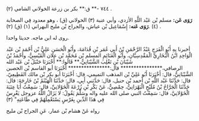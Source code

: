 ٧٤٤ -** ق:** بكر بن زرعة الخولاني الشامي (٢) .

**رَوَى عَن:** مسلم بْن عَبْد اللَّهِ الأزدي، وأبي عنبة (٣) الخولاني (ق) ، وهو معدود فِي الصحابة (٤) .**رَوَى عَنه:** إِسْمَاعِيل بْن عياش، والجراح بْن مليح البهراني (١) (ق) (٢) .

روى له ابن ماجه. حديثا واحدا.

أخبرنا بِهِ أَبُو الْفَرَجِ عَبْدُ الرَّحْمَنِ بْنُ أَبي عُمَر بْنِ قُدَامَةَ، وأَبُو الْحَسَنِ عَلِيُّ بْن أَحْمَد بْن عَبْد الْوَاحِدِ ابْنُ الْبُخَارِيِّ الْمَقْدِسِيَّانِ، وأَبُو الْغَنَائِمِ المسلم بْن مُحَمَّد بْن علان الْقَيْسِيُّ، وأَحْمَدُ بْنُ شَيْبَانَ بْنِ تَغْلِبَ الشَّيْبَانِيُّ،** قَالُوا:** أَخْبَرَنَا حَنْبَلُ بْن عَبْد الله الرصافي،**************** قال:**************** أَخْبَرَنَا أبو القاسم بْن الحصين الشَّيْبَانِيُّ، قال: أَخْبَرَنَا أَبُو عَلِيِّ بْن المذهب التميمي، قال: أَخْبَرَنَا أبو بكر بْن مالك القَطِيعِيّ، قال: حَدَّثَنَا عَبْد اللَّهِ بْن أحمد بْن حنبل، قال: حَدَّثني أَبِي، قال: حَدَّثَنَا الْهَيْثَمُ بْنُ خَارِجَةَ: قال: حَدَّثَنَا الْجَرَّاحُ بْنُ مُلَيْحٍ الْبَهْرَانِيُّ، حِمْصِيٌّ، عَنْ بَكْرِ بْنِ زُرْعَةَ الْخَوْلانِيِّ، قال: سَمِعْتُ أَبَا عِنَبَةَ الْخَوْلانِيَّ، قال: سَمِعْتُ النبي صلى الله عليه واله وسَلَّمَ يَقُولُ: لا يَزَالُ اللَّهُ عزوجل يَغْرِسُ فِي هَذَا الدِّينِ بِغَرْسٍ يَسْتَعْمِلُهُمْ فِي طَاعَتِهِ" (٣)

رواه عَنْ هشام بْن عمار، عَنِ الجراح بْن مليح